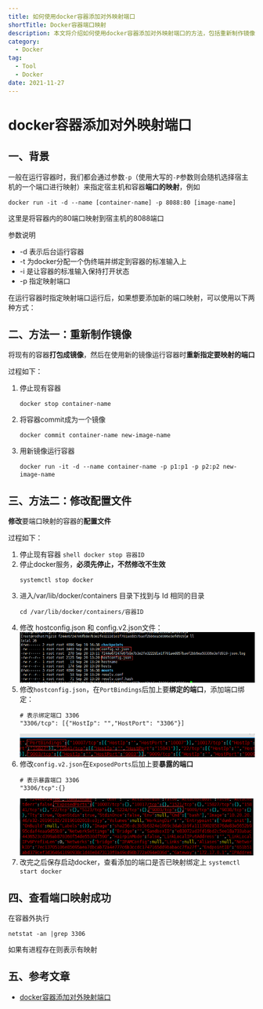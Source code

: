 ```yaml
---
title: 如何使用docker容器添加对外映射端口
shortTitle: Docker容器端口映射
description: 本文将介绍如何使用docker容器添加对外映射端口的方法，包括重新制作镜像、修改配置文件、查看端口映射是否成功等。
category:
  - Docker
tag:
  - Tool
  - Docker
date: 2021-11-27
---
```


# docker容器添加对外映射端口

## 一、背景

一般在运行容器时，我们都会通过参数`-p`（使用大写的`-P`参数则会随机选择宿主机的一个端口进行映射）来指定宿主机和容器**端口的映射**，例如

```
docker run -it -d --name [container-name] -p 8088:80 [image-name]
```

这里是将容器内的80端口映射到宿主机的8088端口

参数说明

-   -d 表示后台运行容器
-   -t 为docker分配一个伪终端并绑定到容器的标准输入上
-   -i 是让容器的标准输入保持打开状态
-   -p 指定映射端口

在运行容器时指定映射端口运行后，如果想要添加新的端口映射，可以使用以下两种方式：

## 二、方法一：重新制作镜像

将现有的容器**打包成镜像**，然后在使用新的镜像运行容器时**重新指定要映射的端口**

过程如下：

1.   停止现有容器
     ```shell
     docker stop container-name
     ```
2.   将容器commit成为一个镜像
     ```shell
     docker commit container-name new-image-name
     ```
3.   用新镜像运行容器
     ```shell
     docker run -it -d --name container-name -p p1:p1 -p p2:p2 new-image-name
     ```

## 三、方法二：修改配置文件

**修改**要端口映射的容器的**配置文件**

过程如下：

1.   停止现有容器
    ```shell
    docker stop 容器ID
    ```
2.   停止docker服务，**必须先停止，不然修改不生效**
     ```shell
     systemctl stop docker
     ```
3.   进入/var/lib/docker/containers 目录下找到与 Id 相同的目录
     ```
     cd /var/lib/docker/containers/容器ID
     ```
4.   修改 hostconfig.json 和 config.v2.json文件：
     ![img](https://raw.githubusercontent.com/Jxpro/PicBed/master/md/2021/10/29-223332.png)
5.   修改`hostconfig.json`，在`PortBindings`后加上要**绑定的端口**，添加端口绑定：
     ```shell
     # 表示绑定端口 3306
     "3306/tcp": [{"HostIp": "","HostPort": "3306"}]
     ```
     ![img](https://raw.githubusercontent.com/Jxpro/PicBed/master/md/2021/10/29-223343.png)
6.   修改`config.v2.json`在`ExposedPorts`后加上要**暴露的端口**
     ```shell
     # 表示暴露端口 3306
     "3306/tcp":{}
     ```
     ![img](https://raw.githubusercontent.com/Jxpro/PicBed/master/md/2021/10/29-223349.png)
7.   改完之后保存启动docker，查看添加的端口是否已映射绑定上
    ```
    systemctl start docker
    ```

## 四、查看端口映射成功

在容器外执行

```
netstat -an |grep 3306
```

如果有进程存在则表示有映射

## 五、参考文章

-   [docker容器添加对外映射端口](https://www.cnblogs.com/zhumengke/articles/13525837.html)
